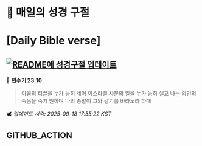 # 🙏 매일의 성경 구절
# [Daily Bible verse]
## [![README에 성경구절 업데이트](https://github.com/DONGSUKA/first_test/actions/workflows/update-readme-bible.yml/badge.svg)](https://github.com/DONGSUKA/first_test/actions/workflows/update-readme-bible.yml)
<!-- START_BIBLE_VERSE -->
📖 **민수기 23:10**
> 야곱의 티끌을 누가 능히 세며 이스라엘 사분의 일을 누가 능히 셀고 나는 의인의 죽음을 죽기 원하며 나의 종말이 그와 같기를 바라노라 하매

🕊️ _업데이트 시각: 2025-09-18 17:55:22 KST_
  <!-- END_BIBLE_VERSE -->
## GITHUB_ACTION
